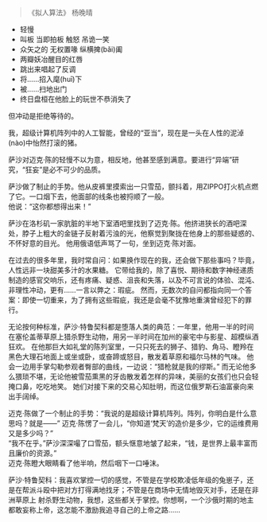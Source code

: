 > 《拟人算法》 杨晚晴

+ 轻慢 
+ 叫板 当即拍板 触怒 吊诡一笑 
+ 众矢之的 无权置喙 纵横捭(bǎi)阖
+ 两瓣妖冶醒目的红唇  
+ 跳出来唱起了反调  
+ 将……招入麾(huī)下  
+ 被……扫地出门  
+ 终日盘桓在他脸上的玩世不恭消失了


但冲动是拒绝等待的。

我，超级计算机阵列中的人工智能，曾经的“亚当”，现在是一头在人性的泥淖(nào)中怡然打滚的猪。

萨沙对迈克·陈的轻慢不以为意，相反地，他甚至感到满意。要进行“异端”研究，“狂妄”是必不可少的品质。

萨沙做了制止的手势。他从皮裤里摸索出一只雪茄，颤抖着，用ZIPPO打火机点燃了它。一口烟下去，他面部的线条也被捋顺了一般。  
他说：“这你都想得出来！”

萨沙在洛杉矶一家肮脏的半地下室酒吧里找到了迈克·陈。他挤进狭长的酒吧深处，脖子上粗大的金链子反射着污浊的光，他察觉到聚拢在他身上的那些疑惑的、不怀好意的目光。
他用俄语低声骂了一句，坐到迈克·陈对面。

在过去的很多年里，我时常自问：如果换作现在的我，还会做下那些事吗？毕竟，人性远非一块甜美多汁的水果糖。
它带给我的，除了喜悦、期待和数字神经递质制造的感官交响乐，还有疼痛、疑惑、沮丧和失落，以及不可言说的体验、混沌、非理性冲动，更有……一言以弊之：瑕疵。
然而，无数次的自问都指向同一个答案：即使一切重来，为了拥有这些瑕疵，我还是会毫不犹豫地重演曾经犯下的罪行。


无论按何种标准，萨沙·特鲁契科都是堕落人类的典范：一年里，他用一半的时间在塞伦盖蒂草原上猎杀野生动物，用另一半时间在加州的豪宅中与影星、超模纵酒狂欢。
在他那巨大如礼堂的陈列室里，一只只死去的狮子、猎豹、角马、瞪羚在黑色大理石地面上或坐或卧，或奋蹄或怒目，散发着草原和福尔马林的气味。
他会一边用手掌勾勒参观者臀部的曲线，一边说：“猎枪就是我的缪斯。”
而无论他多么猥琐不堪，无论他被雪茄熏黑的牙齿散发着怎样的异味，美丽的女孩们也只会轻掩口鼻，吃吃地笑。
她们对接下来的交易心知肚明，而这位俄罗斯石油富豪向来出手阔绰。


迈克·陈做了一个制止的手势：“我说的是超级计算机阵列。阵列，你明白是什么意思吗？就是——” 
迈克·陈愣了一会儿，“你知道‘梵天’的造价是多少，它的运维费用又是多少吗？”  
“我不在乎。”萨沙深深嘬了口雪茄，额头惬意地皱了起来，“钱，是世界上最丰富而且廉价的资源。”  
迈克·陈瞪大眼睛看了他半响，然后咽下一口唾沫。  

萨沙·特鲁契科：我喜欢掌控一切的感觉，不管是在学校欺凌低年级的兔崽子，还是在帮派斗殴中把对方打得满地找牙；不管是在商场中无情地毁灭对手，还是在非洲草原上
射杀野生动物，我想，这些都关于掌控。你想啊，一个沙俄时期的地主都敢妄称上帝，这怎能不激励我追寻自己的上帝之路……




